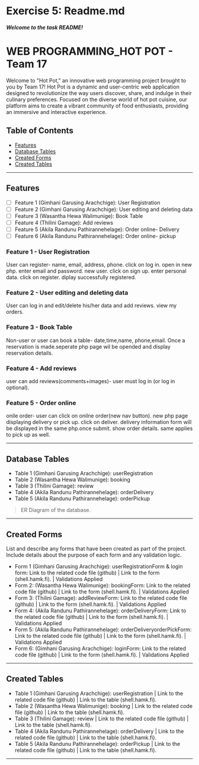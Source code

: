 # Exercise 5: Readme.md

***Welcome to the task README!***

# WEB PROGRAMMING_HOT POT - Team 17

Welcome to "Hot Pot," an innovative web programming project brought to you by Team 17! Hot Pot is a dynamic and user-centric web application designed to revolutionize the way users discover, share, and indulge in their culinary preferences. Focused on the diverse world of hot pot cuisine, our platform aims to create a vibrant community of food enthusiasts, providing an immersive and interactive experience.

## Table of Contents
- [Features](#features)
- [Database Tables](#database-tables)
- [Created Forms](#created-forms)
- [Created Tables](#created-tables)

---

## Features

- [ ] Feature 1 (Gimhani Garusing Arachchige): User Registration
- [ ] Feature 2 (Gimhani Garusing Arachchige): User editing and deleting data
- [ ] Feature 3 (Wasantha Hewa Walimunige): Book Table
- [ ] Feature 4 (Thilini Gamage): Add reviews
- [ ] Feature 5 (Akila Randunu Pathirannehelage): Order online- Delivery
- [ ] Feature 6 (Akila Randunu Pathirannehelage): Order online- pickup

### Feature 1 - User Registration

User can register- name, email, address, phone. click on log in. open in new php. enter email and password. new user. click on sign up. enter personal data. click on register. diplay successfully registered.

### Feature 2 - User editing and deleting data

User can log in and edit/delete his/her data and add reviews. view my orders.

### Feature 3 - Book Table

Non-user or user can book a table- date,time,name, phone,email. Once a reservation is made.seperate php page wil be opended and display reservation details.

### Feature 4 - Add reviews

user can add reviews(comments+images)- user must log in (or log in optional).

### Feature 5 - Order online

onile order- user can click on onilne order(new nav button). new php page displaying delivery or pick up. click on deliver. delivery information form will be displayed in the same php.once submit. show order details. same applies to pick up as well.

---

## Database Tables

- Table 1 (Gimhani Garusing Arachchige): userRegistration
- Table 2 (Wasantha Hewa Walimunige): booking
- Table 3 (Thilini Gamage): review
- Table 4 (Akila Randunu Pathirannehelage): orderDelivery
- Table 5 (Akila Randunu Pathirannehelage): orderPickup

> ER Diagram of the database. 

---

## Created Forms

List and describe any forms that have been created as part of the project. Include details about the purpose of each form and any validation logic.

- Form 1 (Gimhani Garusing Arachchige): userRegistrationForm & login form: Link to the related code file (github) | Link to the form (shell.hamk.fi). | Validations Applied
- Form 2: (Wasantha Hewa Walimunige): bookingForm: Link to the related code file (github) | Link to the form (shell.hamk.fi).  | Validations Applied
- Form 3: (Thilini Gamage): addReviewForm: Link to the related code file (github) | Link to the form (shell.hamk.fi).  | Validations Applied
- Form 4: (Akila Randunu Pathirannehelage): orderDeliveryForm: Link to the related code file (github) | Link to the form (shell.hamk.fi).  | Validations Applied
- Form 5: (Akila Randunu Pathirannehelage): orderDeliveryorderPickForm: Link to the related code file (github) | Link to the form (shell.hamk.fi).  | Validations Applied
- Form 6: (Gimhani Garusing Arachchige): loginForm: Link to the related code file (github) | Link to the form (shell.hamk.fi).  | Validations Applied


---

## Created Tables


- Table 1 (Gimhani Garusing Arachchige): userRegistration | Link to the related code file (github) | Link to the table (shell.hamk.fi).
- Table 2 (Wasantha Hewa Walimunige): booking | Link to the related code file (github) | Link to the table (shell.hamk.fi).
- Table 3 (Thilini Gamage): review | Link to the related code file (github) | Link to the table (shell.hamk.fi).
- Table 4 (Akila Randunu Pathirannehelage): orderDelivery | Link to the related code file (github) | Link to the table (shell.hamk.fi).
- Table 5 (Akila Randunu Pathirannehelage): orderPickup | Link to the related code file (github) | Link to the table (shell.hamk.fi).

---

